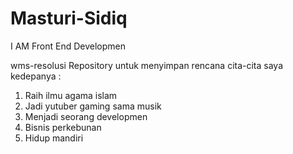 # Masturi-Sidiq

I AM Front End Developmen

wms-resolusi
Repository untuk menyimpan rencana cita-cita saya kedepanya :
1. Raih ilmu agama islam
2. Jadi yutuber gaming sama musik
3. Menjadi seorang developmen
4. Bisnis perkebunan
5. Hidup mandiri
